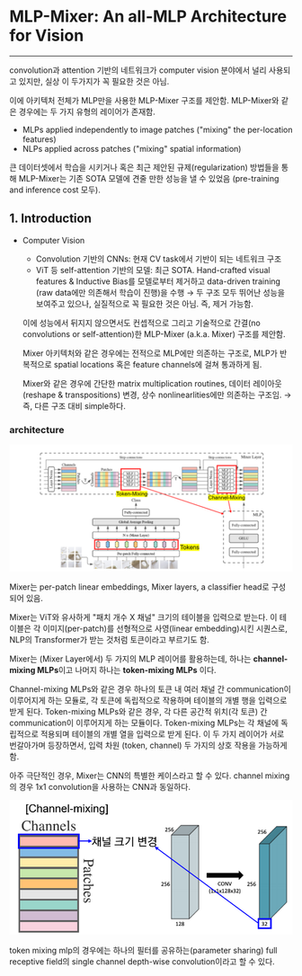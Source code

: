 # MLP-Mixer: An all-MLP Architecture for Vision
---

convolution과 attention 기반의 네트워크가 computer vision 분야에서 널리 사용되고 있지만, 실상 이 두가지가 꼭 필요한 것은 아님.

이에 아키텍처 전체가 MLP만을 사용한 MLP-Mixer 구조를 제안함. MLP-Mixer와 같은 경우에는 두 가지 유형의 레이어가 존재함.

- MLPs applied independently to image patches ("mixing" the per-location features)
- NLPs applied across patches ("mixing" spatial information)

큰 데이터셋에서 학습을 시키거나 혹은 최근 제안된 규제(regularization) 방법들을 통해 MLP-Mixer는 기존 SOTA 모델에 견줄 만한 성능을 낼 수 있었음 (pre-training and inference cost 모두).

## 1. Introduction
- Computer Vision
  - Convolution 기반의 CNNs: 현재 CV task에서 기반이 되는 네트워크 구조
  - ViT 등 self-attention 기반의 모델: 최근 SOTA. Hand-crafted visual features & Inductive Bias를 모델로부터 제거하고 data-driven training (raw data에만 의존해서 학습이 진행)을 수행
  → 두 구조 모두 뛰어난 성능을 보여주고 있으나, 실질적으로 꼭 필요한 것은 아님. 즉, 제거 가능함.

  이에 성능에서 뒤지지 않으면서도 컨셉적으로 그리고 기술적으로 간결(no convolutions or self-attention)한 MLP-Mixer (a.k.a. Mixer) 구조를 제안함. 

  Mixer 아키텍처와 같은 경우에는 전적으로 MLP에만 의존하는 구조로, MLP가 반복적으로 spatial locations 혹은 feature channels에 걸쳐 통과하게 됨.

  Mixer와 같은 경우에 간단한 matrix multiplication routines, 데이터 레이아웃 (reshape & transpositions) 변경, 상수 nonlinearlities에만 의존하는 구조임.
  → 즉, 다른 구조 대비 simple하다.

### architecture
![macro-structure](../figures/mixer_architecture.png)

Mixer는 per-patch linear embeddings, Mixer layers, a classifier head로 구성되어 있음.

Mixer는 ViT와 유사하게 "패치 개수 X 채널" 크기의 테이블을 입력으로 받는다. 이 테이블은 각 이미지(per-patch)를 선형적으로 사영(linear embedding)시킨 시퀀스로, NLP의 Transformer가 받는 것처럼 토큰이라고 부르기도 함.

Mixer는 (Mixer Layer에서) 두 가지의 MLP 레이어를 활용하는데, 하나는 **channel-mixing MLPs**이고 나머지 하나는 **token-mixing MLPs** 이다.

Channel-mixing MLPs와 같은 경우 하나의 토큰 내 여러 채널 간 communication이 이루어지게 하는 모듈로, 각 토큰에 독립적으로 작용하며 테이블의 개별 행을 입력으로 받게 된다.
Token-mixing MLPs와 같은 경우, 각 다른 공간적 위치(각 토큰) 간 communication이 이루어지게 하는 모듈이다. Token-mixing MLPs는 각 채널에 독립적으로 적용되며 테이블의 
개별 열을 입력으로 받게 된다.
이 두 가지 레이어가 서로 번갈아가며 등장하면서, 입력 차원 (token, channel) 두 가지의 상호 작용을 가능하게 함.

아주 극단적인 경우, Mixer는 CNN의 특별한 케이스라고 할 수 있다. channel mixing의 경우 1x1 convolution을 사용하는 CNN과 동일하다.

![channel_mixing_1x1_conv](../figures/mixer_channel_mixing_conv.png)

token mixing mlp의 경우에는 하나의 필터를 공유하는(parameter sharing) full receptive field의 single channel depth-wise convolution이라고 할 수 있다.
